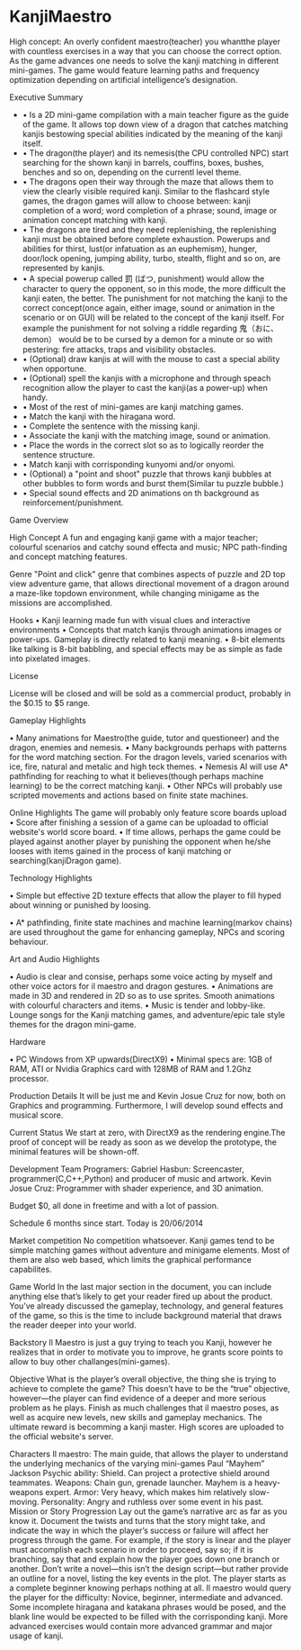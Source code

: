 KanjiMaestro
============

High concept: An overly confident maestro(teacher) you whantthe player with countless exercises in a way that you can choose the correct option. As the game advances one needs to solve the kanji matching in different mini-games. The game would feature learning paths and frequency optimization depending on artificial intelligence’s designation.



Executive Summary
* •	Is a 2D mini-game compilation with a main teacher figure as the guide of the game. It allows top down view of a dragon that catches matching kanjis bestowing special abilities indicated by the meaning of the kanji itself.
* •	The dragon(the player) and its nemesis(the CPU controlled NPC) start searching for the shown kanji in barrels, couffins, boxes, bushes, benches and so on, depending on the currentl level theme.
* •	The dragons open their way through the maze that allows them to view the clearly visible required kanji. Similar to the flashcard style games, the dragon games will allow to choose between:  kanji completion of a word; word completion of a phrase; sound, image or animation concept matching with kanji.
* •	The dragons are tired and they need replenishing, the replenishing kanji must be obtained before complete exhaustion. Powerups and abilities for thirst, lust(or infatuation as an euphemism), hunger, door/lock opening, jumping ability, turbo, stealth, flight and so on, are represented by kanjis.
* •	A special powerup called 罰 (ばつ, punishment) would allow the character to query the opponent, so in this mode, the more difficult the kanji eaten, the better. The punishment for not matching the kanji to the correct concept(once again, either image, sound or animation in the scenario or on GUI) will be related to the concept of the kanji itself. For example the punishment for not solving a riddle regarding 鬼（おに、demon） would be to be cursed by a demon for a minute or so with pestering: fire attacks, traps and visibility obstacles.
* •	(Optional) draw kanjis at will with the mouse to cast a special ability when opportune.
* •	(Optional) spell the kanjis with a microphone and through speach recognition allow the player to cast the kanji(as a power-up) when handy.
* •	Most of the rest of mini-games are kanji matching games.
* •	Match the kanji with the hiragana word.
* •	Complete the sentence with the missing kanji.
* •	Associate the kanji with the matching image, sound or animation.
* •	Place the words in the correct slot so as to logically reorder the sentence structure.
* •	Match kanji with corrisponding kunyomi and/or onyomi.
* •	(Optional) a "point and shoot" puzzle that throws kanji bubbles at other bubbles to form words and burst them(Similar tu puzzle bubble.)
* •	Special sound effects and 2D animations on th background as reinforcement/punishment.


Game Overview

High Concept
A fun and engaging kanji game with a major teacher; colourful scenarios and catchy sound effecta and music;
NPC path-finding and concept matching features.


Genre
"Point and click" genre that combines aspects of puzzle and 2D top view adventure game, that allows directional movement of a dragon around a maze-like topdown environment, while changing minigame as the missions are accomplished.

Hooks
•	Kanji learning made fun with visual clues and interactive environments
•	Concepts that match kanjis through animations images or power-ups.  Gameplay is directly related to kanji meaning.
•	8-bit elements like talking is 8-bit babbling, and special effects may be as simple as fade into pixelated images.

License

License will be closed and will be sold as a commercial product, probably in the $0.15 to $5 range.

Gameplay Highlights


•	Many animations for Maestro(the guide, tutor and questioneer) and the dragon, enemies and nemesis.
•	Many backgrounds perhaps with patterns for the word matching section. For the dragon levels, varied scenarios with ice, fire, natural and metalic and high teck themes.
•	Nemesis AI will use A* pathfinding for reaching to what it believes(though perhaps machine learning) to be the correct matching kanji.
•	Other NPCs will probably use scripted movements and actions based on finite state machines.
	


Online Highlights
The game will probably only feature score boards upload
•	Score after finishing a session of a game can be uploadad to official website's world score board.
•	If time allows, perhaps the game could be played against another player by punishing the opponent when he/she looses with items gained in the process of kanji matching or searching(kanjiDragon game).

Technology Highlights

•	Simple but effective 2D texture effects that allow the player to fill hyped about winning or punished by loosing.

•	A* pathfinding, finite state machines and machine learning(markov chains) are 
used throughout the game for enhancing gameplay, NPCs and scoring behaviour.


Art and Audio Highlights

•	Audio is clear and consise, perhaps some voice acting by myself and other voice actors for il maestro and dragon gestures.
•	Animations are made in 3D and rendered in 2D so as to use sprites. Smooth animations with colourful characters and items.
•	Music is tender and lobby-like. Lounge songs for the Kanji matching games, and adventure/epic tale style themes for the dragon mini-game.


Hardware

•	PC Windows from XP upwards(DirectX9)
•	Minimal specs are: 1GB of RAM, ATI or Nvidia Graphics card with 128MB of RAM and 1.2Ghz processor.

Production Details
It will be just me and Kevin Josue Cruz for now, both on Graphics and programming. Furthermore, I will develop sound effects and musical score.

Current Status
We start at zero, with DirectX9 as the rendering engine.The proof of concept will be ready as soon as we develop the prototype, the minimal features will be shown-off. 


Development Team
Programers: 
Gabriel Hasbun: Screencaster, programmer(C,C++,Python) and producer of music and artwork.
Kevin Josue Cruz: Programmer with shader experience, and 3D animation.



Budget
$0, all done in freetime and with a lot of passion.

Schedule
6 months since start. Today is 20/06/2014

Market competition
No competition whatsoever. Kanji games tend to be simple matching games without adventure and minigame elements. Most of them are also web based, which limits the graphical performance capabilites.

Game World
In the last major section in the document, you can include anything else that’s likely to get your reader fired up about the product. You’ve already discussed the gameplay, technology, and general features of the game, so this is the time to include background material that draws the reader deeper into your world.

Backstory
Il Maestro is just a guy trying to teach you Kanji, however he realizes that in order to motivate you to improve, he grants score points to allow to buy other challanges(mini-games).

Objective
What is the player’s overall objective, the thing she is trying to achieve to complete the game? This doesn’t have to be the “true” objective, however—the player can find evidence of a deeper and more serious problem as he plays. 
Finish as much challenges that il maestro poses, as well as acquire new levels, new skills and gameplay mechanics. The ultimate reward is becomming a kanji master. High scores are uploaded to the official website's server.

Characters
Il maestro: The main guide, that allows the player to understand the underlying mechanics of the varying mini-games
Paul “Mayhem” Jackson
Psychic ability: Shield. Can project a protective shield around teammates.
Weapons: Chain gun, grenade launcher. Mayhem is a heavy-weapons expert.
Armor: Very heavy, which makes him relatively slow-moving.
Personality: Angry and ruthless over some event in his past.
Mission or Story Progression
Lay out the game’s narrative arc as far as you know it. Document the twists and turns that the story might take, and indicate the way in which the player’s success or failure will affect her progress through the game. For example, if the story is linear and the player must accomplish each scenario in order to proceed, say so; if it is branching, say that and explain how the player goes down one branch or another. Don’t write a novel—this isn’t the design script—but rather provide an outline for a novel, listing the key events in the plot.
The player starts as a complete beginner knowing perhaps nothing at all. Il maestro would query the player for the difficulty: Novice, beginner, intermediate and advanced. Some incomplete hiragana and katakana phrases would be posed, and the blank line would be expected to be filled with the corrisponding kanji. More advanced exercises would contain more advanced grammar and major usage of kanji.
